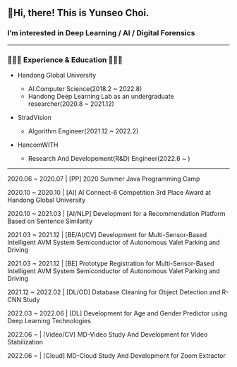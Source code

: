 ## 👋Hi, there! This is Yunseo Choi.


### I’m interested in Deep Learning / AI / Digital Forensics

---

### **👩🏻‍💻 Experience & Education 👩🏻‍💻**

- Handong Global University
    - AI.Computer Science(2018.2 ~ 2022.8)
    - Handong Deep Learning Lab as an undergraduate researcher(2020.8 ~ 2021.12)


    
- StradVision
    - Algorithm Engineer(2021.12 ~ 2022.2)


    
- HancomWITH
    - Research And Developement(R&D) Engineer(2022.6 ~ )

    
---

2020.06 ~ 2020.07 | [PP] 2020 Summer Java Programming Camp

2020.10 ~ 2020.10 | [AI] AI Connect-6 Competition 3rd Place Award at Handong Global University

2020.10 ~ 2021.03 | [AI/NLP] Development for a Recommendation Platform Based on Sentence Similarity

2021.03 ~ 2021.12 |  [BE/AI/CV] Development for Multi-Sensor-Based Intelligent AVM System Semiconductor of Autonomous Valet Parking and Driving

2021.03 ~ 2021.12 | [BE] Prototype Registration for Multi-Sensor-Based Intelligent AVM System Semiconductor of Autonomous Valet Parking and Driving

2021.12 ~ 2022.02 | [DL/OD] Database Cleaning for Object Detection and R-CNN Study

2022.03 ~ 2022.06 | [DL] Development for Age and Gender Predictor using Deep Learning Technologies

2022.06  ~         | [Video/CV] MD-Video Study And Development for Video Stabilization

2022.06  ~         | [Cloud] MD-Cloud Study And Development for Zoom Extractor
